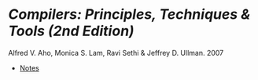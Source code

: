 # *Compilers: Principles, Techniques & Tools (2nd Edition)*

Alfred V. Aho, Monica S. Lam, Ravi Sethi & Jeffrey D. Ullman. 2007

- [Notes](notes.md)
